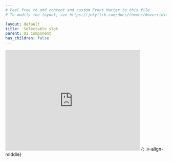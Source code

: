```yaml
---
# Feel free to add content and custom Front Matter to this file.
# To modify the layout, see https://jekyllrb.com/docs/themes/#overriding-theme-defaults

layout: default
title:  Selectable slot
parent: UI Component
has_children: false
---
```


<iframe width="420" height="315" src="https://youtube.com/embed/5WDKDsCVU24" frameborder="0" allowfullscreen></iframe>
{: .v-align-middle}